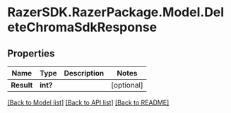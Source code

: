 # RazerSDK.RazerPackage.Model.DeleteChromaSdkResponse
## Properties

Name | Type | Description | Notes
------------ | ------------- | ------------- | -------------
**Result** | **int?** |  | [optional] 

[[Back to Model list]](../README.md#documentation-for-models) [[Back to API list]](../README.md#documentation-for-api-endpoints) [[Back to README]](../README.md)


